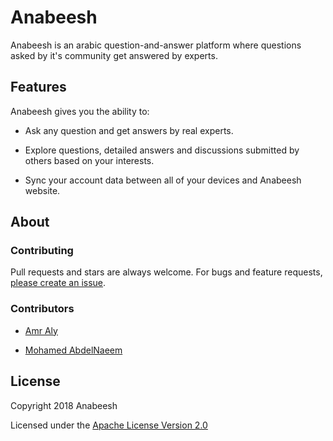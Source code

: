 <h1>Anabeesh</h1>

Anabeesh is an arabic question-and-answer platform where questions asked by it's community get answered by experts.

<h2>Features</h2> 

Anabeesh gives you the ability to:

- Ask any question and get answers by real experts.

- Explore questions, detailed answers and discussions submitted by others based on your interests.

- Sync your account data between all of your devices and Anabeesh website.

<h2>About</h2>
<h3>Contributing</h3>

Pull requests and stars are always welcome. For bugs and feature requests, [please create an issue](../../issues/new).

<h3>Contributors</h3>

- [Amr Aly](https://github.com/amr-aly)

- [Mohamed AbdelNaeem](https://github.com/melnaeem)

<h2>License</h2>

Copyright 2018 Anabeesh

Licensed under the [Apache License Version 2.0](LICENSE.md)